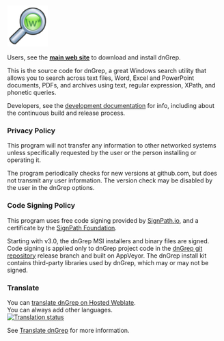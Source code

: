 ![logo](dnGREP.WPF/Images/dnGrep96.png)

Users, see the **[main web site](http://dngrep.github.io/)** to download and install dnGrep.

This is the source code for dnGrep, a great Windows search utility that allows you to search across text files, Word, Excel and PowerPoint documents, PDFs, and archives using text, regular expression, XPath, and phonetic queries.

Developers, see the [development documentation](https://github.com/dnGrep/dnGrep/wiki/Developer-Documentation) for info, including about the continuous build and release process.

### Privacy Policy
This program will not transfer any information to other networked systems unless specifically requested by the user or the person installing or operating it. 

The program periodically checks for new versions at github.com, but does not transmit any user information. The version check may be disabled by the user in the dnGrep options.

### Code Signing Policy
This program uses free code signing provided by [SignPath.io](https://signpath.io?utm_source=foundation&utm_medium=github&utm_campaign=dngrep), and a certificate by the [SignPath Foundation](https://signpath.org?utm_source=foundation&utm_medium=github&utm_campaign=dngrep).

Starting with v3.0, the dnGrep MSI installers and binary files are signed. Code signing is applied only to dnGrep project code in the [dnGrep git repository](https://github.com/dnGrep/dnGrep) release branch and built on AppVeyor.  The dnGrep install kit contains third-party libraries used by dnGrep, which may or may not be signed.  

### Translate
You can [translate dnGrep on Hosted Weblate](https://hosted.weblate.org/engage/dngrep/).  
You can always add other languages.\
[![Translation status](https://hosted.weblate.org/widgets/dngrep/-/multi-auto.svg)](https://hosted.weblate.org/engage/dngrep/?utm_source=widget)

See [Translate dnGrep](https://github.com/dnGrep/dnGrep/wiki/Translate-dnGrep) for more information. 
